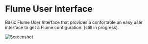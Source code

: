 # Flume User Interface

Basic Flume User Interface that provides a confortable an easy user interface to get a Flume configuration. (still in progress).

 ![Screenshot](flume-ui/flume-ui/src/main/resources/static/img/base_screenshot.PNG)
